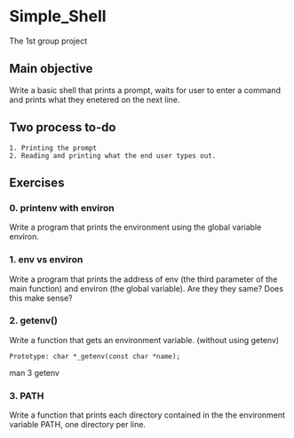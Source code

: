 # Simple_Shell
The 1st group project

## Main objective
Write a basic shell that prints a prompt, waits for user to enter
a command and prints what they enetered on the next line.

## Two process to-do

    1. Printing the prompt
    2. Reading and printing what the end user types out.

## Exercises

### 0. printenv with environ

Write a program that prints the environment using the global variable environ.

### 1. env vs environ
Write a program that prints the address of env (the third parameter of the main function) and environ (the global variable). Are they they same? Does this make sense?

### 2. getenv()
Write a function that gets an environment variable. (without using getenv)

    Prototype: char *_getenv(const char *name);
man 3 getenv

### 3. PATH
Write a function that prints each directory contained in the the environment variable PATH, one directory per line. 

